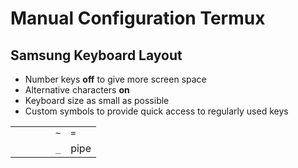 # Manual Configuration Termux

## Samsung Keyboard Layout

- Number keys **off** to give more screen space
- Alternative characters **on**
- Keyboard size as small as possible
- Custom symbols to provide quick access to regularly used keys

|    |    |    |    |     |      |
| -- | -- | -- | -- | --  | --   |
|    |    |    |    | `~` | `=`  |
|    |    |    |    | `_` | pipe |

